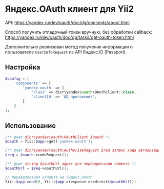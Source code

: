 # Яндекс.OAuth клиент для Yii2

API: https://yandex.ru/dev/oauth/doc/dg/concepts/about.html

Способ получить отладочный токен вручную, без обработки callback:
https://yandex.ru/dev/oauth/doc/dg/tasks/get-oauth-token.html

Дополнительно реализован метод получения информации о пользователе `UserInfoRequest` из API Яндекс.ID (Passport).

## Настройка

```php
$config = [
    'components' => [
        'yandex-oauth' => [
            'class' => dicr\yandex\oauth\OAuthClient::class,
            'clientId' => 'ИД приложения',
        ]
    ]
];
```

## Использование

```php
/** @var dicr\yandex\oauth\OAuthClient $oauth */
$oauth = Yii::$app->get('yandex-oauth'); 

/** @var dicr\yandex\oauth\AuthorizeRequest $req запрос кода авторизации */
$req = $oauth->codeRequest();

/** @var string $oauthUrl адрес для переадресации клиента */
$oauthUrl = $req->oauthUrl();

// переадресация клиента на Яндекс.OAuth
Yii::$app->end(0, Yii::$app->response->redirect($oauthUrl));
```
